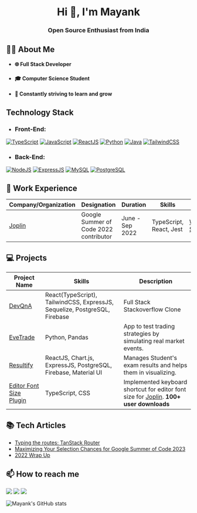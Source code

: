 <h1 align="center">Hi 👋, I'm Mayank</h1>
<h3 align="center">Open Source Enthusiast from India</h3>

## 👨‍💻 About Me

- #### :globe_with_meridians: Full Stack Developer
- #### :mortar_board: Computer Science Student
- #### :seedling: Constantly striving to learn and grow

## Technology Stack

- ### Front-End:
[![TypeScript](https://img.shields.io/badge/-TypeScript-3776AB?style=flat-square&logo=typescript&logoColor=ffffff)](#)
[![JavaScript](https://img.shields.io/badge/-JavaScript-%23F7DF1C?style=flat-square&logo=javascript&logoColor=000000&labelColor=%23F7DF1C&color=%23FFCE5A)](#)
[![ReactJS](https://img.shields.io/badge/-ReactJS-3776AB?style=flat-square&logo=react&logoColor=ffffff)](#)
[![Python](https://img.shields.io/badge/-Python-3776AB?style=flat-square&logo=python&logoColor=ffffff)](#)
[![Java](https://img.shields.io/badge/-Java-3776AB?style=flat-square&logo=Java&logoColor=ffffff)](#)
[![TailwindCSS](https://img.shields.io/badge/-TailwindCSS-3776AB?style=flat-square&logo=tailwindcss&logoColor=ffffff)](#)


- ### Back-End:
[![NodeJS](https://img.shields.io/badge/-NodeJS-4479A1?style=flat-square&logo=nodejs&logoColor=ffffff)](#)
[![ExpressJS](https://img.shields.io/badge/-ExpressJS-3776AB?style=flat-square&logo=ExpressJS&logoColor=ffffff)](#)
[![MySQL](https://img.shields.io/badge/-MySQL-4479A1?style=flat-square&logo=MySQL&logoColor=ffffff)](#)
[![PostgreSQL](https://img.shields.io/badge/-PostgreSQL-4479A1?style=flat-square&logo=PostgreSQL&logoColor=ffffff)](#)


## 🏢 Work Experience

| Company/Organization | Designation | Duration | Skills | Work |
| --- | --- | --- | --- | --- |
| [Joplin](https://github.com/mak2002/joplin/tree/dev) | Google Summer of Code 2022 contributor | June - Sep 2022 | TypeScript, React, Jest | [Work Summary](https://gist.github.com/mak2002/d9d537e9a61390427ca37976895ce215) |

## :computer: Projects

| Project Name | Skills | Description |
| --- | --- | --- |
| [DevQnA](https://github.com/mak2002/DevQnA) | React(TypeScript), TailwindCSS, ExpressJS, Sequelize, PostgreSQL, Firebase | Full Stack Stackoverflow Clone |
| [EveTrade](https://github.com/mak2002/EveTrade) | Python, Pandas | App to test trading strategies by simulating real market events. |
| [Resultify](https://github.com/mak2002/Resultify) | ReactJS, Chart.js, ExpressJS, PostgreSQL, Firebase, Material UI | Manages Student's exam results and helps them in visualizing. |
| [Editor Font Size Plugin](https://github.com/mak2002/joplin-font-size-shortcut/) | TypeScript, CSS | Implemented keyboard shortcut for editor font size for [Joplin](https://github.com/mak2002/joplin/tree/dev). **100+ user downloads** |




## 📚 Tech Articles
- [Typing the routes: TanStack Router](https://mayank-bondre.hashnode.dev/typing-the-routes-tanstack-router)
- [Maximizing Your Selection Chances for Google Summer of Code 2023](https://mayank-bondre.hashnode.dev/maximizing-your-selection-chances-for-google-summer-of-code-2023-insights-from-a-gsoc-22-contributor)
- [2022 Wrap Up](https://mayank-bondre.hashnode.dev/a-happening-year-2022-wrap-up)

## 📫 How to reach me 

<a target="_blank" href="https://www.linkedin.com/in/mayank-bondre-11a522223/"><img src="https://img.shields.io/badge/-LinkedIn-0077B5?style=for-the-badge&logo=Linkedin&logoColor=white"></img></a>
<a target="_blank" href="mailto:makbond0902@gmail.com"><img src="https://img.shields.io/badge/-Gmail-D14836?style=for-the-badge&logo=Gmail&logoColor=white"></img></a>
<a target="_blank" href="https://twitter.com/MayankBondre"><img src="https://img.shields.io/badge/-Twitter-1DA1F2?style=for-the-badge&logo=Twitter&logoColor=white"></img></a>


![Mayank's GitHub stats](https://github-readme-stats.vercel.app/api?username=mak2002&count_private=true&show_icons=true)
